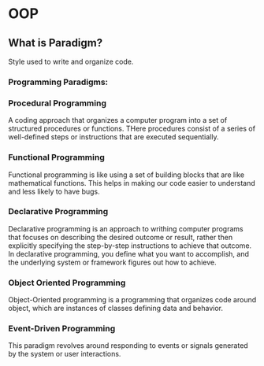 # OOP

## What is Paradigm?
Style used to write and organize code.

### Programming Paradigms:

### Procedural Programming
A coding approach that organizes a computer program into a set of structured procedures or functions. THere procedures consist of a series of well-defined steps or instructions that are executed sequentially.

### Functional Programming
Functional programming is like using a set of building blocks that are like mathematical functions. This helps in making our code easier to understand and less likely to have bugs.

### Declarative Programming
Declarative programming is an approach to writhing computer programs that focuses on describing the desired outcome or result, rather then explicitly specifying the step-by-step instructions to achieve that outcome. In declarative programming, you define what you want to accomplish, and the underlying system or framework figures out how to achieve.

### Object Oriented Programming
Object-Oriented programming is a programming that organizes code around object, which are instances of classes defining data and behavior.

### Event-Driven Programming
This paradigm revolves around responding to events or signals generated by the system or user interactions.